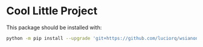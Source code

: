 # Cool Little Project

This package should be installed with:

```bash
python -m pip install --upgrade 'git+https://github.com/luciorq/wsianon.git';
```
